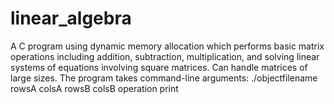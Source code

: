 # linear_algebra
A C program using dynamic memory allocation which performs basic matrix operations including addition, subtraction, multiplication, and solving linear systems of equations involving square matrices. Can handle matrices of large sizes. The program takes command-line arguments: ./objectfilename rowsA colsA rowsB colsB operation print 
